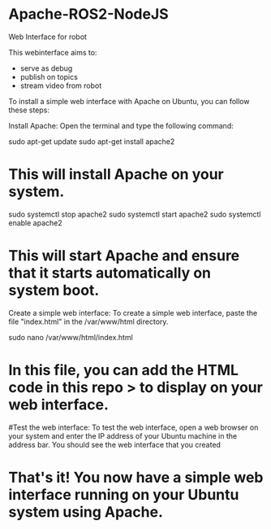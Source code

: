 # Apache-ROS2-NodeJS
Web Interface for robot 

This webinterface aims to:
- serve as debug
- publish on topics 
- stream video from robot 


To install a simple web interface with Apache on Ubuntu, you can follow these steps:

Install Apache: Open the terminal and type the following command:

sudo apt-get update
sudo apt-get install apache2
# This will install Apache on your system.

sudo systemctl stop apache2
sudo systemctl start apache2
sudo systemctl enable apache2
# This will start Apache and ensure that it starts automatically on system boot.

Create a simple web interface: To create a simple web interface, paste the file "index.html" in the /var/www/html directory. 

sudo nano /var/www/html/index.html
# In this file, you can add the HTML code in this repo > to display on your web interface.

#Test the web interface: To test the web interface, open a web browser on your system and enter the IP address of your Ubuntu machine in the address bar. You should see the web interface that you created 

# That's it! You now have a simple web interface running on your Ubuntu system using Apache.
 
